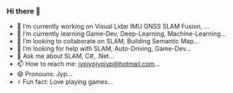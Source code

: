 ### Hi there 👋

<!--
**jypjypjypjyp/jypjypjypjyp** is a ✨ _special_ ✨ repository because its `README.md` (this file) appears on your GitHub profile.

Here are some ideas to get you started:
-->

- 🔭 I’m currently working on Visual Lidar IMU GNSS SLAM Fusion, ...
- 🌱 I’m currently learning Game-Dev, Deep-Learning, Machine-Learning...
- 👯 I’m looking to collaborate on SLAM, Building Semantic Map...
- 🤔 I’m looking for help with SLAM, Auto-Driving, Game-Dev...
- 💬 Ask me about SLAM, C#, .Net...
- 📫 How to reach me: jypjypjypjyp@hotmail.com...
- 😄 Pronouns: Jyp...
- ⚡ Fun fact: Love playing games...

